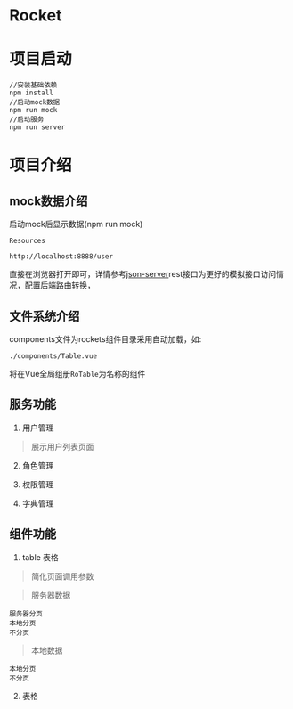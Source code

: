 # Rocket

# 项目启动

    //安装基础依赖
    npm install
    //启动mock数据
    npm run mock
    //启动服务
    npm run server

# 项目介绍

## mock数据介绍

启动mock后显示数据(npm run mock)

    Resources
   
    http://localhost:8888/user

直接在浏览器打开即可，详情参考[json-server](https://github.com/typicode/json-server)rest接口为更好的模拟接口访问情况，配置后端路由转换，


## 文件系统介绍

components文件为rockets组件目录采用自动加载，如:

    ./components/Table.vue

将在Vue全局组册`RoTable`为名称的组件

## 服务功能

1. 用户管理

> 展示用户列表页面

2. 角色管理

3. 权限管理

4. 字典管理

## 组件功能

1. table 表格

> 简化页面调用参数

> 服务器数据
    
    服务器分页
    本地分页
    不分页
    
> 本地数据
    
    本地分页
    不分页
    
2. 表格


